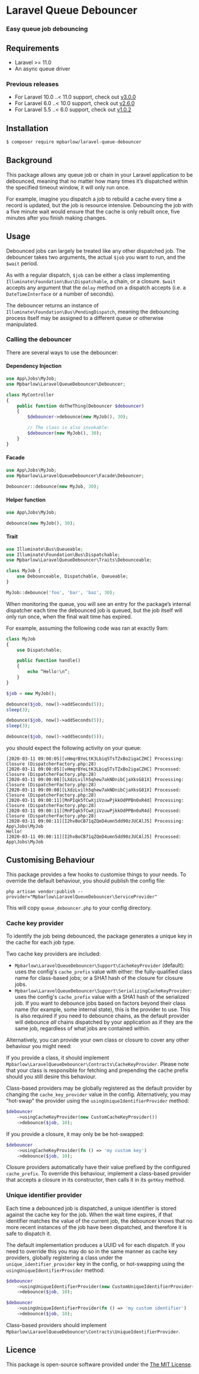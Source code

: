 # Laravel Queue Debouncer

### Easy queue job debouncing

## Requirements

- Laravel >= 11.0
- An async queue driver

### Previous releases
* For Laravel 10.0 ..< 11.0 support, check out [v3.0.0](https://github.com/mpbarlow/laravel-queue-debouncer/releases/tag/3.0.0)
* For Laravel 6.0 ..< 10.0 support, check out [v2.6.0](https://github.com/mpbarlow/laravel-queue-debouncer/releases/tag/2.6.0)
* For Laravel 5.5 ..< 6.0 support, check out [v1.0.2](https://github.com/mpbarlow/laravel-queue-debouncer/tree/1.0.2)

## Installation

```bash
$ composer require mpbarlow/laravel-queue-debouncer
```

## Background

This package allows any queue job or chain in your Laravel application to be debounced, meaning that no matter how many times it’s dispatched within the specified timeout window, it will only run once.

For example, imagine you dispatch a job to rebuild a cache every time a record is updated, but the job is resource intensive. Debouncing the job with a five minute wait would ensure that the cache is only rebuilt once, five minutes after you finish making changes.

## Usage

Debounced jobs can largely be treated like any other dispatched job. The debouncer takes two arguments, the actual `$job` you want to run, and the `$wait` period.

As with a regular dispatch, `$job` can be either a class implementing `Illuminate\Foundation\Bus\Dispatchable`, a chain, or a closure. `$wait` accepts any argument that the `delay` method on a dispatch accepts (i.e. a `DateTimeInterface` or a number of seconds).

The debouncer returns an instance of `Illuminate\Foundation\Bus\PendingDispatch`, meaning the debouncing process itself may be assigned to a different queue or otherwise manipulated.

### Calling the debouncer

There are several ways to use the debouncer:

#### Dependency Injection

```php
use App\Jobs\MyJob;
use Mpbarlow\LaravelQueueDebouncer\Debouncer;

class MyController
{
    public function doTheThing(Debouncer $debouncer)
    {
        $debouncer->debounce(new MyJob(), 30);

        // The class is also invokable:
        $debouncer(new MyJob(), 30);
    }
}
```

#### Facade

```php
use App\Jobs\MyJob;
use Mpbarlow\LaravelQueueDebouncer\Facade\Debouncer;

Debouncer::debounce(new MyJob, 30);
```

#### Helper function

```php
use App\Jobs\MyJob;

debounce(new MyJob(), 30);
```

#### Trait

```php
use Illuminate\Bus\Queueable;
use Illuminate\Foundation\Bus\Dispatchable;
use Mpbarlow\LaravelQueueDebouncer\Traits\Debounceable;

class MyJob {
    use Debounceable, Dispatchable, Queueable;
}

MyJob::debounce('foo', 'bar', 'baz', 30);
```

When monitoring the queue, you will see an entry for the package’s internal dispatcher each time the debounced job is queued, but the job itself will only run once, when the final wait time has expired.

For example, assuming the following code was ran at exactly 9am:

```php
class MyJob
{
    use Dispatchable;

    public function handle()
    {
        echo “Hello!\n”;
    }
}

$job = new MyJob();

debounce($job, now()->addSeconds(5));
sleep(3);

debounce($job, now()->addSeconds(5));
sleep(3);

debounce($job, now()->addSeconds(5));
```

you should expect the following activity on your queue:

```
[2020-03-11 09:00:05][vHmqrBYeLtK3Lbiq5TsTZxBo2igaCZHC] Processing: Closure (DispatcherFactory.php:28)
[2020-03-11 09:00:05][vHmqrBYeLtK3Lbiq5TsTZxBo2igaCZHC] Processed:  Closure (DispatcherFactory.php:28)
[2020-03-11 09:00:08][LXdzLvilh5qhew7akNDnibCjaXksG81X] Processing: Closure (DispatcherFactory.php:28)
[2020-03-11 09:00:08][LXdzLvilh5qhew7akNDnibCjaXksG81X] Processed:  Closure (DispatcherFactory.php:28)
[2020-03-11 09:00:11][MnPIqk5fCwXjiVzuwPjkkOdPPBn0xR4d] Processing: Closure (DispatcherFactory.php:28)
[2020-03-11 09:00:11][MnPIqk5fCwXjiVzuwPjkkOdPPBn0xR4d] Processed:  Closure (DispatcherFactory.php:28)
[2020-03-11 09:00:11][I2hvBoCB71qZQeD4umn5dd90zJUCAlJ5] Processing: App\Jobs\MyJob
Hello!
[2020-03-11 09:00:11][I2hvBoCB71qZQeD4umn5dd90zJUCAlJ5] Processed:  App\Jobs\MyJob
```

## Customising Behaviour

This package provides a few hooks to customise things to your needs. To override the default behaviour, you should publish the config file:

```
php artisan vendor:publish --provider="Mpbarlow\LaravelQueueDebouncer\ServiceProvider"
```

This will copy `queue_debouncer.php` to your config directory.

### Cache key provider

To identify the job being debounced, the package generates a unique key in the cache for each job type.

Two cache key providers are included:

- `Mpbarlow\LaravelQueueDebouncer\Support\CacheKeyProvider` (default): uses the config's `cache_prefix` value with either: the fully-qualified class name for class-based jobs; or a SHA1 hash of the closure for closure jobs.
- `Mpbarlow\LaravelQueueDebouncer\Support\SerializingCacheKeyProvider`: uses the config's `cache_prefix` value with a SHA1 hash of the serialized job. If you want to debounce jobs based on factors beyond their class name (for example, some internal state), this is the provider to use. This is also required if you need to debounce chains, as the default provider will debounce _all_ chains dispatched by your application as if they are the same job, regardless of what jobs are contained within.

Alternatively, you can provide your own class or closure to cover any other behaviour you might need:

If you provide a class, it should implement `Mpbarlow\LaravelQueueDebouncer\Contracts\CacheKeyProvider`. Please note that your class is responsible for fetching and prepending the cache prefix should you still desire this behaviour.

Class-based providers may be globally registered as the default provider by changing the `cache_key_provider` value in the config. Alternatively, you may "hot-swap" the provider using the `usingUniqueIdentifierProvider` method:

```php
$debouncer
    ->usingCacheKeyProvider(new CustomCacheKeyProvider())
    ->debounce($job, 10);
```

If you provide a closure, it may only be be hot-swapped:

```php
$debouncer
    ->usingCacheKeyProvider(fn () => 'my custom key')
    ->debounce($job, 10);
```

Closure providers automatically have their value prefixed by the configured `cache_prefix`. To override this behaviour, implement a class-based provider that accepts a closure in its constructor, then calls it in its `getKey` method.

### Unique identifier provider

Each time a debounced job is dispatched, a unique identifier is stored against the cache key for the job. When the wait time expires, if that identifier matches the value of the current job, the debouncer knows that no more recent instances of the job have been dispatched, and therefore it is safe to dispatch it.

The default implementation produces a UUID v4 for each dispatch. If you need to override this you may do so in the same manner as cache key providers, globally registering a class under the `unique_identifier_provider` key in the config, or hot-swapping using the `usingUniqueIdentifierProvider` method:

```php
$debouncer
    ->usingUniqueIdentifierProvider(new CustomUniqueIdentifierProvider())
    ->debounce($job, 10);

$debouncer
    ->usingUniqueIdentifierProvider(fn () => 'my custom identifier')
    ->debounce($job, 10);
```

Class-based providers should implement `Mpbarlow\LaravelQueueDebouncer\Contracts\UniqueIdentifierProvider`.

## Licence

This package is open-source software provided under the [The MIT License](https://opensource.org/licenses/MIT).
